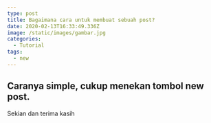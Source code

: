 ```yaml
---
type: post
title: Bagaimana cara untuk membuat sebuah post?
date: 2020-02-13T16:33:49.336Z
image: /static/images/gambar.jpg
categories:
  - Tutorial
tags:
  - new
---
```

## Caranya simple, cukup menekan tombol new post.

Sekian dan terima kasih
